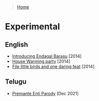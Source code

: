 >[Home](../README.md)

# Experimental 

## English

- [Introducing Endagal Barasu](IntroducingEndagalBarasu.md) [2014]
- [House Warming party](HouseWarmingParty.md) [2014]
- [File little birds and one daring feat](FiveLittleBirds.md) [2014]


## Telugu
- [ Premante Enti Parody](PremanteEntiParody.md) [Dec 2021]
